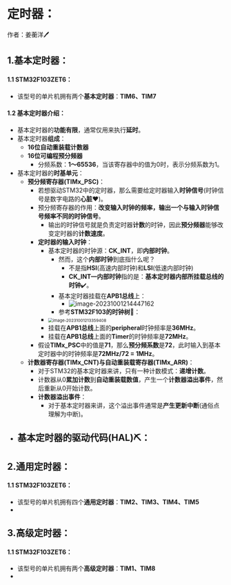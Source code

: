# 定时器：

作者：姜蘅洋:pen:

## 1.基本定时器：

#### 1.1 STM32F103ZET6：

- 该型号的单片机拥有两个**基本定时器**：**TIM6、TIM7**

#### 1.2 基本定时器介绍：

- 基本定时器的**功能有限**，通常仅用来执行**延时**。
- 基本定时器**组成**：
  - **16位自动重装载计数器**
  - **16位可编程预分频器**
    - 分频系数：**1～65536**，当该寄存器中的值为0时，表示分频系数为1。
- 基本定时器的**时基单元**：
  - **预分频寄存器(TIMx_PSC)**：
    - 若想驱动STM32中的定时器，那么需要给定时器输入**时钟信号**(时钟信号是数字电路的**心脏**:heart:)。
    - 预分频寄存器的作用：**改变输入时钟的频率，输出一个与输入时钟信号频率不同的时钟信号**。
      - 输出的时钟信号就是负责定时器**计数**的时钟，因此**预分频器**能够改变定时器的**计数速度**。
    - **定时器的输入时钟**：
      - 基本定时器的时钟源：**CK_INT**，即**内部时钟**。
        - 然而，这个**内部时钟**到底指什么呢？
          - 不是指**HSI**(高速内部时钟)和**LSI**(低速内部时钟)
          - **CK_INT—内部时钟**指的是：**基本定时器内部所挂载总线的时钟**:heavy_check_mark:。
        - 基本定时器挂载在**APB1总线**上：
          - ![image-20231001214447162](https://nickaljy-pictures.oss-cn-hangzhou.aliyuncs.com/image-20231001214447162.png)
        - 参考**STM32F103的时钟树**:deciduous_tree:：
      - <img src="https://nickaljy-pictures.oss-cn-hangzhou.aliyuncs.com/image-20231001213359408.png" alt="image-20231001213359408" style="zoom: 67%;" />
      - 挂载在**APB1总线**上面的**peripheral**时钟频率是**36MHz**。
      - 挂载在**APB1总线**上面的**Timer**的时钟频率是**72MHz**。
    - 假设**TIMx_PSC**中的值是**71**，那么**预分频系数**是**72**，此时输入到基本定时器中的时钟频率是**72MHz/72 = 1MHz**。
  - **计数器寄存器(TIMx_CNT)**与**自动重装载寄存器(TIMx_ARR)**：
    - 对于STM32的基本定时器来讲，只有一种计数模式：**递增计数**。
    - 计数器从0**累加计数**到**自动重装载数值**，产生一个**计数器溢出事件**，然后重新从0开始计数。
    - **计数器溢出事件**：
      - 对于基本定时器来讲，这个溢出事件通常是**产生更新中断**(通俗点理解为中断)。
- 基本定时器的**驱动代码**(HAL):pick:：
  - 


## 2.通用定时器：

#### 1.1 STM32F103ZET6：

- 该型号的单片机拥有四个**通用定时器**：**TIM2、TIM3、TIM4、TIM5**
- 

## 3.高级定时器：

#### 1.1 STM32F103ZET6：

- 该型号的单片机拥有两个**高级定时器**：**TIM1、TIM8**
- 